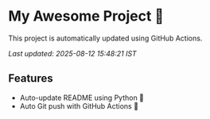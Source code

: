 # My Awesome Project 🚀

This project is automatically updated using GitHub Actions.

_Last updated: 2025-08-12 15:48:21 IST_

## Features
- Auto-update README using Python 🐍
- Auto Git push with GitHub Actions 🤖
